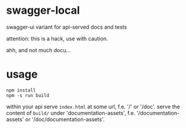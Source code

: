 # swagger-local

swagger-ui variant for api-served docs and tests

attention: this is a hack, use with caution.

ahh, and not much docu...


# usage

```
npm install
npm -s run build
```

within your api serve `index.html` at some url, f.e. '/' or '/doc'.
serve the content of `build/` under 'documentation-assets', f.e.
'/documentation-assets' or '/doc/documentation-assets'.
